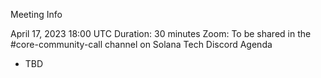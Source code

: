 Meeting Info

April 17, 2023 18:00 UTC
Duration: 30 minutes
Zoom: To be shared in the #core-community-call channel on Solana Tech Discord
Agenda

- TBD

